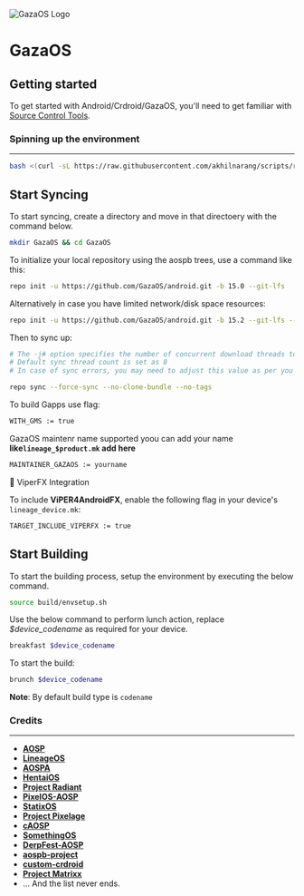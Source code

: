 ![GazaOS Logo](https://i.postimg.cc/yYNg3mRy/Picsart-25-06-15-00-05-32-620.jpg)

GazaOS  
===========

Getting started
---------------

To get started with Android/Crdroid/GazaOS, you'll need to get familiar with [Source Control Tools](https://source.android.com/setup/develop).

### Spinning up the environment
--------------
```bash
bash <(curl -sL https://raw.githubusercontent.com/akhilnarang/scripts/refs/heads/master/setup/android_build_env.sh)
```

Start Syncing
---------------
To start syncing, create a directory and move in that directoery with the command below.
```bash
mkdir GazaOS && cd GazaOS
```

To initialize your local repository using the aospb trees, use a command like this:
```bash
repo init -u https://github.com/GazaOS/android.git -b 15.0 --git-lfs
```
Alternatively in case you have limited network/disk space resources:
```bash
repo init -u https://github.com/GazaOS/android.git -b 15.2 --git-lfs --depth=1
```
Then to sync up:
```bash
# The -j# option specifies the number of concurrent download threads to run.
# Default sync thread count is set as 8
# In case of sync errors, you may need to adjust this value as per you need

repo sync --force-sync --no-clone-bundle --no-tags
```
To build Gapps use flag:
```bash
WITH_GMS := true
```
GazaOS maintenr name supported yoou can add your name 
**like`lineage_$product.mk` add here**
```bash
MAINTAINER_GAZAOS := yourname 
```
🎵 ViperFX Integration

To include **ViPER4AndroidFX**, enable the following flag in your device's `lineage_device.mk`:

```bash
TARGET_INCLUDE_VIPERFX := true
```
Start Building
---------------
To start the building process, setup the environment by executing the below command.
```bash
source build/envsetup.sh
```
Use the below command to perform lunch action, replace *$device_codename* as required for your device. 

```bash
breakfast $device_codename
```
To start the build:
```bash
brunch $device_codename
```
**Note**: By default build type is `codename`

### Credits
--------------
 * [**AOSP**](https://android.googlesource.com)
 * [**LineageOS**](https://github.com/LineageOS)
 * [**AOSPA**](https://github.com/AOSPA)
 * [**HentaiOS**](https://github.com/hentaios)
 * [**Project Radiant**](https://github.com/ProjectRadiant)
 * [**PixelOS-AOSP**](https://github.com/PixelOS-AOSP)
 * [**StatixOS**](https://github.com/StatiXOS)
 * [**Project Pixelage**](https://github.com/ProjectPixelage)
 * [**cAOSP**](https://github.com/c0smic-Lab)
 * [**SomethingOS**](https://github.com/SomethingOS)
 * [**DerpFest-AOSP**](https://github.com/DerpFest-AOSP)
 * [**aospb-project**](https://github.com/aospb-project)
 * [**custom-crdroid**](https://github.com/custom-crdroid)
 * [**Project Matrixx**](https://github.com/ProjectMatrixx)
 * ... And the list never ends.
